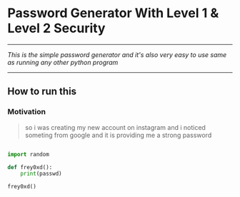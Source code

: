 # Password Generator With Level 1 & Level 2 Security 
---

_This is the simple password generator and it's also very easy to use same as running any other python program_

---

## How to run this

### Motivation

> so i was creating my new account on instagram and i noticed someting from google and it is providing me a strong password

``` python

import random

def frey0xd():
    print(passwd)

frey0xd()
    
```